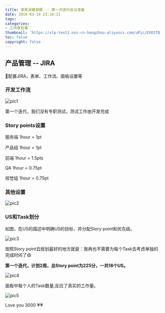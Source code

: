 ```yaml
---
title: 享炼派健身圈 -- 第一次迭代会议准备
date: 2019-03-19 23:10:11
tags: 
categories: 
- 工作那些事
thumbnail: 'https://xlp-test1.oss-cn-hangzhou.aliyuncs.com/uPic/EXO1TQ.png'
toc: false
copyright: false
---
```


## 产品管理 -- JIRA

配置JIRA，表单、工作流、面板设置等

### 开发工作流

![pic1](https://xlp-test1.oss-cn-hangzhou.aliyuncs.com/uPic/9lUh5K.png)

第一个迭代，我们没有专职测试，测试工作由开发完成

### Story points设置

服务端 1hour = 1pt

产品组 1hour = 1pt

前端 1hour = 1.5pts

QA 1hour = 0.75pt

视觉组 1hour = 0.75pt

### 其他设置

![pic2](https://xlp-test1.oss-cn-hangzhou.aliyuncs.com/uPic/r6TVOE.png)

### US和Task划分

如图，在US的描述中明确US的目标，并分配Story point和优先级。

![pic3](https://xlp-test1.oss-cn-hangzhou.aliyuncs.com/uPic/max2lu.png)

按照Story point去规划最好的地方就是：我再也不需要为每个Task去考虑单独的完成时间了😄

**第一个迭代，计划2周，总Story point为225分，一共18个US。**

![pic4](https://xlp-test1.oss-cn-hangzhou.aliyuncs.com/uPic/KlSfSZ.png)

面板中每个人的Task数量,反应了真实的工作量。

![pic5](https://xlp-test1.oss-cn-hangzhou.aliyuncs.com/uPic/A0nBaB.png)

Love you 3000 💗💗
